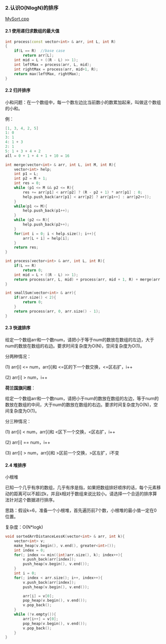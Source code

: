 ### 2.认识O(NlogN)的排序
[MySort.cpp](../code/MySort.cpp)
#### 2.1 使用递归求数组的最大值
```cpp
int process(const vector<int> & arr, int L, int R)
{
    if(L == R)  //base case
        return arr[L];
    int mid = L + ((R - L) >> 1);
    int leftMax = process(arr, L, mid);
    int rightMax = process(arr, mid+1, R);
    return max(leftMax, rightMax);
}
```
#### 2.2 归并排序
小和问题：在一个数组中，每一个数左边比当前数小的数累加起来，叫做这个数组的小和。

例：
```cpp
[1, 3, 4, 2, 5]
1: 0
3: 1
4: 1 + 3
2: 1
5: 1 + 3 + 4 + 2
all = 0 + 1 + 4 + 1 + 10 = 16
```
```cpp
int merge(vector<int> & arr, int L, int M, int R){
    vector<int> help;
    int p1 = L;
    int p2 = M + 1;
    int res = 0;
    while (p1 <= M && p2 <= R){
        res += arr[p1] < arr[p2] ? (R - p2 + 1) * arr[p1] : 0;
        help.push_back(arr[p1] < arr[p2] ? arr[p1++] : arr[p2++]);
    }
    while(p1 <= M){
        help.push_back(p1++);
    }
    while (p2 <= R){
        help.push_back(p2++);
    }
    for(int i = 0; i < help.size(); i++){
        arr[L + i] = help[i];
    }
    return res;
} 

int process(vector<int> & arr, int L, int R){
    if(L == R)
        return 0;
    int mid = L + ((R - L) >> 1);
    return process(arr, L, mid) + process(arr, mid + 1, R) + merge(arr, L, mid, R);
}

int smallSum(vector<int> & arr){
    if(arr.size() < 2){
        return 0;
    }
    return process(arr, 0, arr.size() - 1);
}
```

#### 2.3 快速排序

给定一个数组arr和一个数num，请把小于等于num的数放在数组的左边，大于num的数放在数组的右边。要求时间复杂度为O(N)，空间复杂度为O(1)。

分两种情况：

(1) arr[i] <= num，arr[i]和 <=区的下一个数交换，<=区右扩，i++

(2) arr[i] > num，i++

**荷兰国旗问题**：

给定一个数组arr和一个数num，请把小于num的数放在数组的左边，等于num的数放在数组的中间，大于num的数放在数组的右边。要求时间复杂度为O(N)，空间复杂度为O(1)。

分三种情况：

(1) arr[i] < num，arr[i]和 <区下一个交换，<区右扩，i++

(2) arr[i] == num，i++

(3) arr[i] > num，arr[i]和 >区前一个交换，>区左扩，i不变

#### 2.4 堆排序
小根堆

已知一个几乎有序的数组，几乎有序是指，如果把数组排好顺序的话，每个元素移动的距离可以不超过k，并且k相对于数组来说比较小。请选择一个合适的排序算法针对这个数据进行排序。

思路：假设k=6，准备一个小根堆，首先遍历前7个数，小根堆的最小值一定在0位置。

复杂度：O(N*logk)
```cpp
void sortedArrDistanceLessK(vector<int> & arr, int k){
    vector<int> v;
    make_heap(v.begin(), v.end(), greater<int>());
    int index = 0;
    for(; index <= min((int)arr.size(), k); index++){
        v.push_back(arr[index]);
        push_heap(v.begin(), v.end());
    }
    int i = 0;
    for(; index < arr.size(); i++, index++){
        v.push_back(arr[index]);
        push_heap(v.begin(), v.end());

        arr[i] = v[0];
        pop_heap(v.begin(), v.end());
        v.pop_back();  
    }
    while (!v.empty()){
        arr[i++] = v[0];
        pop_heap(v.begin(), v.end());
        v.pop_back();  
    }
}
```